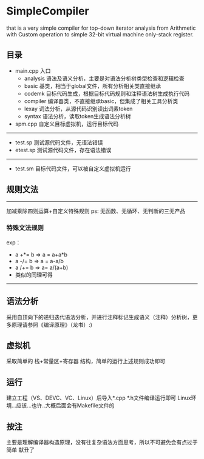 # SimpleCompiler
that is a very simple compiler for top-down iterator analysis from Arithmetic with Custom operation to simple 32-bit virtual machine only-stack register.

## 目录
- main.cpp 入口
  - analysis 语法及语义分析，主要是对语法分析树类型检查和逻辑检查
  - basic    基类，相当于global文件，所有分析相关类直接继承
  - codemk   目标代码生成，根据目标代码规则和注释语法树生成执行代码
  - compiler 编译器类，不直接继承basic，但集成了相关工具分析类
  - lexay    词法分析，从源代码识别读出词素token
  - syntax   语法分析，读取token生成语法分析树
- spm.cpp    自定义目标虚拟机，运行目标代码
-------
- test.sp    测试源代码文件，无语法错误
- etest.sp   测试源代码文件，存在语法错误
-------
- test.sm    目标代码文件，可以被自定义虚拟机运行

## 规则文法
------
加减乘除四则运算+自定义特殊规则
ps: 无函数、无循环、无判断的三无产品

### 特殊文法规则
exp：
* a +\*= b   =>  a = a+a\*b
* a -/= b   =>  a = a-a/b
* a /+= b   =>  a= a/(a+b)
* 类似的同理可得
------

## 语法分析
采用自顶向下的递归迭代语法分析，并进行注释标记生成语义（注释）分析树，更多原理请参照《编译原理》（龙书）:)

## 虚拟机
采取简单的 栈+常量区+寄存器 结构，简单的运行上述规则成功即可

## 运行
建立工程（VS、DEVC、VC、Linux）后导入\*.cpp \*.h文件编译运行即可
Linux环境...应该...也许..大概后面会有Makefile文件的

## 按注
主要是理解编译器构造原理，没有往复杂语法方面思考，所以不可避免会有点过于简单
献丑了
